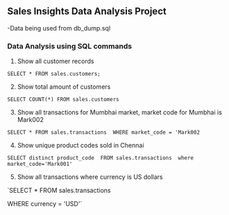 ## Sales Insights Data Analysis Project 
-Data being used from db_dump.sql 
### Data Analysis using SQL commands 
1. Show all customer records 

`SELECT * FROM sales.customers;`

2. Show total amount of customers

`SELECT COUNT(*) FROM sales.customers`

3. Show all transactions for Mumbhai market, market code for Mumbhai is Mark002

`SELECT * FROM sales.transactions 
WHERE market_code = 'Mark002`

4. Show unique product codes sold in Chennai 

`SELECT distinct product_code 
FROM sales.transactions 
where market_code='Mark001'`

5. Show all transactions where currency is US dollars 

`SELECT * FROM sales.transactions

WHERE currency = 'USD'`
